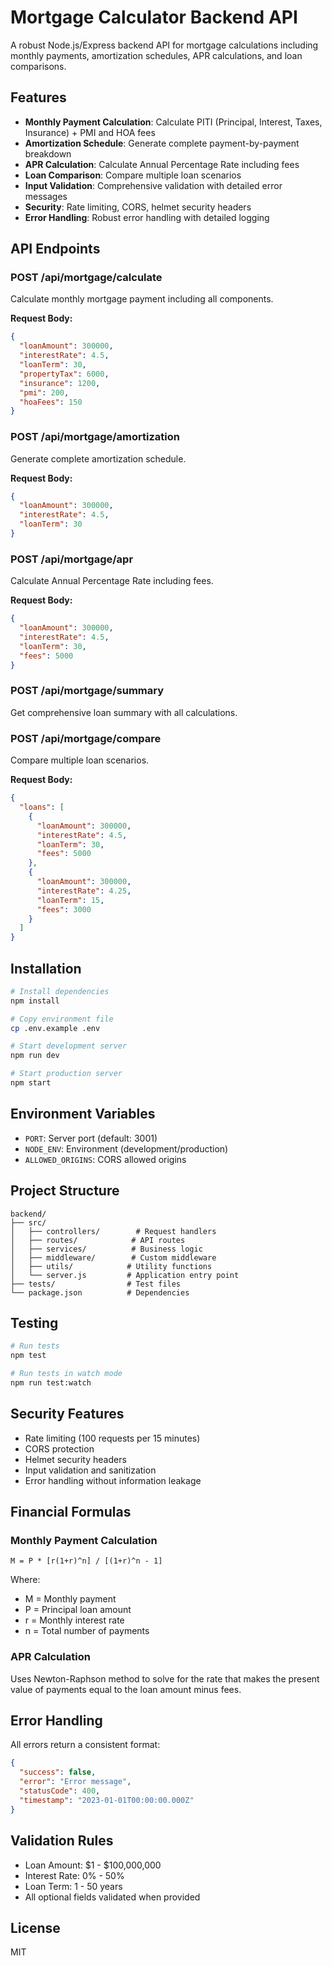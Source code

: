 # Mortgage Calculator Backend API

A robust Node.js/Express backend API for mortgage calculations including monthly payments, amortization schedules, APR calculations, and loan comparisons.

## Features

- **Monthly Payment Calculation**: Calculate PITI (Principal, Interest, Taxes, Insurance) + PMI and HOA fees
- **Amortization Schedule**: Generate complete payment-by-payment breakdown
- **APR Calculation**: Calculate Annual Percentage Rate including fees
- **Loan Comparison**: Compare multiple loan scenarios
- **Input Validation**: Comprehensive validation with detailed error messages
- **Security**: Rate limiting, CORS, helmet security headers
- **Error Handling**: Robust error handling with detailed logging

## API Endpoints

### POST /api/mortgage/calculate
Calculate monthly mortgage payment including all components.

**Request Body:**
```json
{
  "loanAmount": 300000,
  "interestRate": 4.5,
  "loanTerm": 30,
  "propertyTax": 6000,
  "insurance": 1200,
  "pmi": 200,
  "hoaFees": 150
}
```

### POST /api/mortgage/amortization
Generate complete amortization schedule.

**Request Body:**
```json
{
  "loanAmount": 300000,
  "interestRate": 4.5,
  "loanTerm": 30
}
```

### POST /api/mortgage/apr
Calculate Annual Percentage Rate including fees.

**Request Body:**
```json
{
  "loanAmount": 300000,
  "interestRate": 4.5,
  "loanTerm": 30,
  "fees": 5000
}
```

### POST /api/mortgage/summary
Get comprehensive loan summary with all calculations.

### POST /api/mortgage/compare
Compare multiple loan scenarios.

**Request Body:**
```json
{
  "loans": [
    {
      "loanAmount": 300000,
      "interestRate": 4.5,
      "loanTerm": 30,
      "fees": 5000
    },
    {
      "loanAmount": 300000,
      "interestRate": 4.25,
      "loanTerm": 15,
      "fees": 3000
    }
  ]
}
```

## Installation

```bash
# Install dependencies
npm install

# Copy environment file
cp .env.example .env

# Start development server
npm run dev

# Start production server
npm start
```

## Environment Variables

- `PORT`: Server port (default: 3001)
- `NODE_ENV`: Environment (development/production)
- `ALLOWED_ORIGINS`: CORS allowed origins

## Project Structure

```
backend/
├── src/
│   ├── controllers/        # Request handlers
│   ├── routes/            # API routes
│   ├── services/          # Business logic
│   ├── middleware/        # Custom middleware
│   ├── utils/            # Utility functions
│   └── server.js         # Application entry point
├── tests/                # Test files
└── package.json          # Dependencies
```

## Testing

```bash
# Run tests
npm test

# Run tests in watch mode
npm run test:watch
```

## Security Features

- Rate limiting (100 requests per 15 minutes)
- CORS protection
- Helmet security headers
- Input validation and sanitization
- Error handling without information leakage

## Financial Formulas

### Monthly Payment Calculation
```
M = P * [r(1+r)^n] / [(1+r)^n - 1]
```
Where:
- M = Monthly payment
- P = Principal loan amount
- r = Monthly interest rate
- n = Total number of payments

### APR Calculation
Uses Newton-Raphson method to solve for the rate that makes the present value of payments equal to the loan amount minus fees.

## Error Handling

All errors return a consistent format:
```json
{
  "success": false,
  "error": "Error message",
  "statusCode": 400,
  "timestamp": "2023-01-01T00:00:00.000Z"
}
```

## Validation Rules

- Loan Amount: $1 - $100,000,000
- Interest Rate: 0% - 50%
- Loan Term: 1 - 50 years
- All optional fields validated when provided

## License

MIT